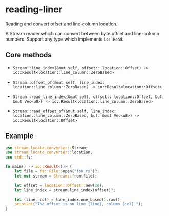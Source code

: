 # reading-liner
Reading and convert offset and line-column location.  

A Stream reader which can convert between byte offset and line-column numbers.
Support any type which implements `io::Read`.

## Core methods
- `Stream::line_index(&mut self, offset:: location::Offset) -> io::Result<location::line_column::ZeroBased>`
- `Stream::offset_of(&mut self, line_index: location::line_column::ZeroBased) -> io::Result<location::Offset>`

- `Stream::read_line_index(&mut self, offset:: location::Offset, buf: &mut Vec<u8>) -> io::Result<location::line_column::ZeroBased>`
- `Stream::read_offset_of(&mut self, line_index: location::line_column::ZeroBased, buf: &mut Vec<u8>) -> io::Result<location::Offset>`

## Example
```rust
use stream_locate_converter::Stream;
use stream_locate_converter::location;
use std::fs;

fn main() -> io::Result<()> {
    let file = fs::File::open("foo.rs")?;
    let mut stream = Stream::from(file);

    let offset = location::Offset::new(20);
    let line_index = stream.line_index(offset)?;

    let (line, col) = line_index.one_based().raw();
    println!("The offset is on line {line}, column {col}.");
}
```

